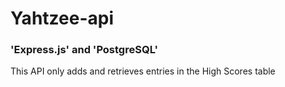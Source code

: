 # Yahtzee-api
### 'Express.js' and 'PostgreSQL'
This API only adds and retrieves entries in the High Scores table

